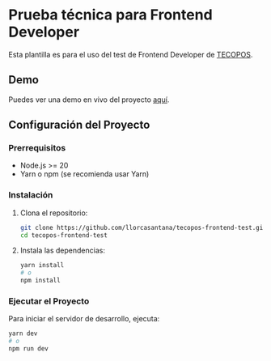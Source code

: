 # Prueba técnica para Frontend Developer

Esta plantilla es para el uso del test de Frontend Developer de [TECOPOS](https://tecopos.com/).

## Demo

Puedes ver una demo en vivo del proyecto [aquí](https://tecops-prueba.vercel.app/).

## Configuración del Proyecto

### Prerrequisitos

- Node.js >= 20
- Yarn o npm (se recomienda usar Yarn)

### Instalación

1. Clona el repositorio:

    ```sh
    git clone https://github.com/llorcasantana/tecopos-frontend-test.git
    cd tecopos-frontend-test
    ```

2. Instala las dependencias:

    ```sh
    yarn install
    # o
    npm install
    ```

### Ejecutar el Proyecto

Para iniciar el servidor de desarrollo, ejecuta:

```sh
yarn dev
# o
npm run dev
